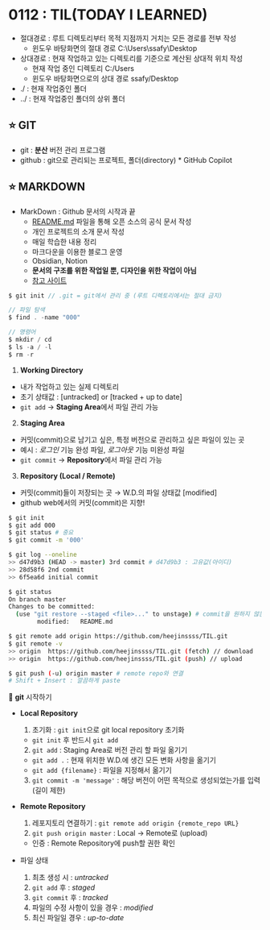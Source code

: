 # 0112 : TIL(TODAY I LEARNED)

- 절대경로 : 루트 디렉토리부터 목적 지점까지 거치는 모든 경로를 전부 작성
  - 윈도우 바탕화면의 절대 경로 C:\Users\ssafy\Desktop
- 상대경로 : 현재 작업하고 있는 디렉토리를 기준으로 계산된 상대적 위치 작성
  - 현재 작업 중인 디렉토리 C:/Users
  - 윈도우 바탕화면으로의 상대 경로 ssafy/Desktop
- ./ : 현재 작업중인 폴더
- ../ : 현재 작업중인 폴더의 상위 폴더

## ⭐ GIT

- git : **분산** 버전 관리 프로그램
- github : git으로 관리되는 프로젝트, 폴더(directory) * GitHub Copilot

## ⭐ MARKDOWN

- MarkDown : Github 문서의 시작과 끝
  - [README.md](http://readme.md/) 파일을 통해 오픈 소스의 공식 문서 작성
  - 개인 프로젝트의 소개 문서 작성
  - 매일 학습한 내용 정리
  - 마크다운을 이용한 블로그 운영
  - Obsidian, Notion
  - **문서의 구조를 위한 작업일 뿐, 디자인을 위한 작업이 아님**
  - [참고 사이트](https://www.markdownguide.org/cheat-sheet/)

```c
$ git init // .git = git에서 관리 중 (루트 디렉토리에서는 절대 금지)

// 파일 탐색
$ find . -name "000"

// 명령어
$ mkdir / cd
$ ls -a / -l
$ rm -r
```

1. **Working Directory**
  - 내가 작업하고 있는 실제 디렉토리
  - 초기 상태값 : [untracked] or [tracked + up to date]
  - `git add` → **Staging Area**에서 파일 관리 가능
2. **Staging Area**
  - 커밋(commit)으로 남기고 싶은, 특정 버전으로 관리하고 싶은 파일이 있는 곳
  - 예시 : *로그인* 기능 완성 파일, *로그아웃* 기능 미완성 파일
  - `git commit` → **Repository**에서 파일 관리 가능
3. **Repository (Local / Remote)**
  - 커밋(commit)들이 저장되는 곳 → W.D.의 파일 상태값 [modified]
  - github web에서의 커밋(commit)은 지향!

```bash
$ git init
$ git add 000
$ git status # 중요
$ git commit -m '000'

$ git log --oneline
>> d47d9b3 (HEAD -> master) 3rd commit # d47d9b3 : 고유값(아이디)
>> 28d58f6 2nd commit
>> 6f5ea6d initial commit

$ git status
On branch master
Changes to be committed:
  (use "git restore --staged <file>..." to unstage) # commit을 원하지 않는 경우
        modified:   README.md

$ git remote add origin https://github.com/heejinssss/TIL.git
$ git remote -v
>> origin  https://github.com/heejinssss/TIL.git (fetch) // download
>> origin  https://github.com/heejinssss/TIL.git (push) // upload

$ git push (-u) origin master # remote repo와 연결
# Shift + Insert : 깔끔하게 paste
```

🤩 **git** 시작하기

- **Local Repository**
  
  1. 초기화 : `git init`으로 git local repository 초기화
    - `git init` 후 반드시 `git add`
  2. `git add` : Staging Area로 버전 관리 할 파일 옮기기
    - `git add .` : 현재 위치한 W.D.에 생긴 모든 변화 사항을 옮기기
    - `git add {filename}` : 파일을 지정해서 옮기기
  3. `git commit -m 'message'` : 해당 버전이 어떤 목적으로 생성되었는가를 입력 (길이 제한)
- **Remote Repository**
  
  1. 레포지토리 연결하기 : `git remote add origin {remote_repo URL}`
  2. `git push origin master` : Local → Remote로 (upload)
    - 인증 : Remote Repository에 push할 권한 확인
- 파일 상태
  
  1. 최초 생성 시 : *untracked*
  2. `git add` 후 : *staged*
  3. `git commit` 후 : *tracked*
  4. 파일의 수정 사항이 있을 경우 : *modified*
  5. 최신 파일일 경우 : *up-to-date*